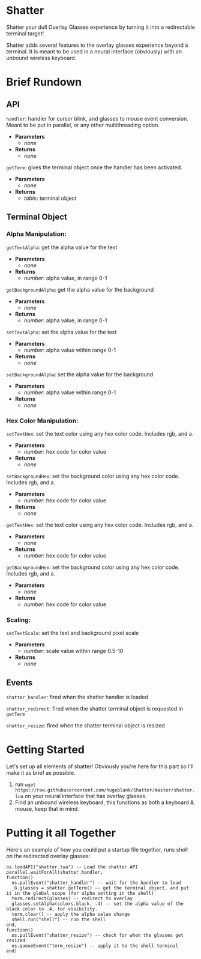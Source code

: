 # Shatter
Shatter your dull Overlay Glasses experience by turning it into a redirectable terminal target!

Shatter adds several features to the overlay glasses experience beyond a terminal. It is meant to be used in a neural interface (obviously) with an unbound wireless keyboard.

# Brief Rundown

## API
`handler`: handler for cursor blink, and glasses to mouse event conversion. Meant to be put in parallel, or any other multithreading option.
- **Parameters**
  - _none_
- **Returns**
  - _none_

`getTerm`: gives the terminal object once the handler has been activated.
- **Parameters**
  - _none_
- **Returns**
  - _table_: terminal object
  
## Terminal Object

### Alpha Manipulation:

`getTextAlpha`: get the alpha value for the text
- **Parameters**
  - _none_
- **Returns**
  - _number_: alpha value, in range 0-1
  
`getBackgroundAlpha`: get the alpha value for the background
- **Parameters**
  - _none_
- **Returns**
  - _number_: alpha value, in range 0-1
  
`setTextAlpha`: set the alpha value for the text
- **Parameters**
  - _number_: alpha value within range 0-1
- **Returns**
  - _none_
  
`setBackgroundAlpha`: set the alpha value for the background
- **Parameters**
  - _number_: alpha value within range 0-1
- **Returns**
  - _none_

### Hex Color Manipulation:

`setTextHex`: set the text color using any hex color code. Includes rgb, and a.
- **Parameters**
  - _number_: hex code for color value
- **Returns**
  - _none_
  
`setBackgroundHex`: set the background color using any hex color code. Includes rgb, and a.
- **Parameters**
  - _number_: hex code for color value
- **Returns**
  - _none_

`getTextHex`: set the text color using any hex color code. Includes rgb, and a.
- **Parameters**
  - _none_
- **Returns**
  - _number_: hex code for color value
  
`getBackgroundHex`: set the background color using any hex color code. Includes rgb, and a.
- **Parameters**
  - _none_
- **Returns**
  - _number_: hex code for color value

### Scaling:

`setTextScale`: set the text and background pixel scale
- **Parameters**
  - _number_: scale value within range 0.5-10
- **Returns**
  - _none_

## Events
  `shatter_handler`: fired when the shatter handler is loaded
  
  `shatter_redirect`: fired when the shatter terminal object is requested in `getTerm`
  
  `shatter_resize`: fired when the shatter terminal object is resized
  
# Getting Started
Let's set up all elements of shatter!
Obviously you're here for this part so I'll make it as brief as possible.

1. run `wget https://raw.githubusercontent.com/hugeblank/Shatter/master/shatter.lua` on your neural interface that has overlay glasses.
2. Find an unbound wireless keyboard, this functions as both a keyboard & mouse, keep that in mind.

# Putting it all Together
Here's an example of how you could put a startup file together, runs shell on the redirected overlay glasses:
```
os.loadAPI("shatter.lua") -- Load the shatter API
parallel.waitForAll(shatter.handler,
function()
  os.pullEvent("shatter_handler") -- wait for the handler to load
  _G.glasses = shatter.getTerm() -- get the terminal object, and put it in the global scope (for alpha setting in the shell)
  term.redirect(glasses) -- redirect to overlay
  glasses.setAlpha(colors.black, .4) -- set the alpha value of the black color to .4, for visibility.
  term.clear() -- apply the alpha value change
  shell.run("shell") -- run the shell
end,
function()
  os.pullEvent("shatter_resize") -- check for when the glasses get resized
  os.queueEvent("term_resize") -- apply it to the shell terminal
end)
```
